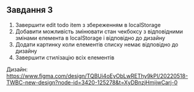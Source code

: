 ## Завдання 3

1. Завершити edit todo item з збереженням в localStorage
2. Добавити можливість змінювати стан чекбоксу з відповідними змінами елемента в localStorage і відповідно до дизайну
3. Додати картинку коли елементів списку немає відповідно до дизайну
4. Завершити стилізацію всіх елементів

Дизайн: https://www.figma.com/design/TQBUi4oEyObLwREThy9kPI/20220518-TWBC-new-design?node-id=3420-125278&t=XyDBnzjHmijwCarj-0
